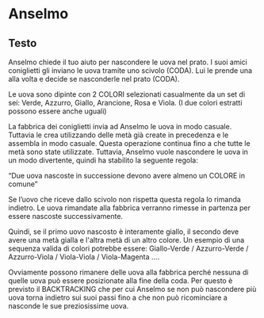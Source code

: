 # Anselmo

## Testo
Anselmo chiede il tuo aiuto per nascondere le uova nel prato. I suoi amici coniglietti gli inviano le uova tramite uno scivolo (CODA). Lui le prende una alla volta e decide se nasconderle nel prato (CODA).

Le uova sono dipinte con 2 COLORI selezionati casualmente da un set di sei: Verde, Azzurro, Giallo, Arancione, Rosa e Viola. (I due colori estratti possono essere anche uguali) 

La fabbrica dei coniglietti invia ad Anselmo le uova in modo casuale. Tuttavia le crea utilizzando delle metà già create in precedenza e le assembla in modo casuale. Questa operazione continua fino a che tutte le metà sono state utilizzate.
Tuttavia, Anselmo vuole nascondere le uova in un modo divertente, quindi ha stabilito la seguente regola: 

“Due uova nascoste in successione devono avere almeno un COLORE in comune”

Se l’uovo che riceve dallo scivolo non rispetta questa regola lo rimanda indietro. Le uova rimandate alla fabbrica verranno rimesse in partenza per essere nascoste successivamente. 

Quindi, se il primo uovo nascosto è interamente giallo, il secondo deve avere una metà gialla e l'altra metà di un altro colore.
Un esempio di una sequenza valida di colori potrebbe essere:
Giallo-Verde / Azzurro-Verde / Azzurro-Viola / Viola-Viola / Viola-Magenta ….

Ovviamente possono rimanere delle uova alla fabbrica perché nessuna di quelle uova può essere posizionate alla fine della coda. Per questo è previsto il BACKTRACKING che per cui Anselmo se non può nascondere più uova torna indietro sui suoi passi fino a che non può ricominciare a nasconde le sue preziosissime uova.
